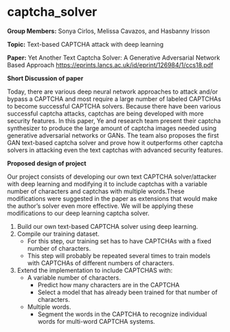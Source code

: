 # captcha_solver

**Group Members:** Sonya Cirlos, Melissa Cavazos, and Hasbanny Irisson

**Topic:** Text-based CAPTCHA attack with deep learning 

**Paper:** Yet Another Text Captcha Solver: A Generative Adversarial Network Based Approach 
https://eprints.lancs.ac.uk/id/eprint/126984/1/ccs18.pdf

**Short Discussion of paper**

Today, there are various deep neural network approaches to attack and/or bypass a CAPTCHA and most require a large number of labeled CAPTCHAs to become successful CAPTCHA solvers. Because there have been various successful captcha attacks, captchas are being developed with more security features. In this paper, Ye and research team present their captcha synthesizer to produce the large amount of captcha images needed using generative adversarial networks or GANs. The team also proposes the first GAN text-based captcha solver and prove how it outperforms other captcha solvers in attacking even the text  captchas with advanced security features. 


**Proposed design of project** 

Our project consists of developing our own text CAPTCHA solver/attacker with deep learning and modifying it to include captchas with a variable number of characters and captchas with multiple words.These modifications were suggested in the paper as extensions that would make the author’s solver even more effective. We will be applying these modifications to our deep learning captcha solver. 

1. Build our own text-based CAPTCHA solver using deep learning.
2. Compile our training dataset. 
	- For this step, our training set has to have CAPTCHAs with a fixed number of characters. 
	- This step will probably be repeated several times to train models with CAPTCHAs of different numbers of characters. 
3. Extend the implementation to include CAPTCHAS with:
	- A variable number of characters. 
		 - Predict how many characters are in the CAPTCHA
		 - Select a model that has already been trained for that number of characters. 
	- Multiple words.
	 	 - Segment the words in the CAPTCHA to recognize individual words for multi-word CAPTCHA systems. 
